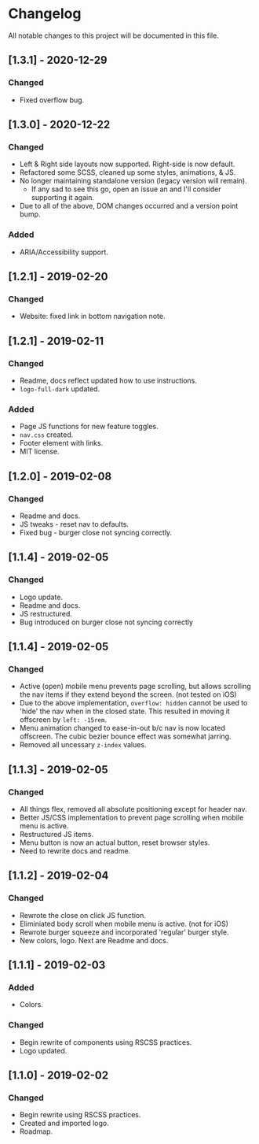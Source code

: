 # Changelog
All notable changes to this project will be documented in this file.
## [1.3.1] - 2020-12-29
### Changed
- Fixed overflow bug.

## [1.3.0] - 2020-12-22
### Changed
- Left & Right side layouts now supported. Right-side is now default.
- Refactored some SCSS, cleaned up some styles, animations, & JS.
- No longer maintaining standalone version (legacy version will remain).
  - If any sad to see this go, open an issue an and I'll consider supporting it again.
- Due to all of the above, DOM changes occurred and a version point bump.
### Added
- ARIA/Accessibility support.

## [1.2.1] - 2019-02-20
### Changed
- Website: fixed link in bottom navigation note.

## [1.2.1] - 2019-02-11
### Changed
- Readme, docs reflect updated how to use instructions.
- `logo-full-dark` updated.

### Added
- Page JS functions for new feature toggles.
- `nav.css` created.
- Footer element with links.
- MIT license.

## [1.2.0] - 2019-02-08
### Changed
- Readme and docs.
- JS tweaks - reset nav to defaults.
- Fixed bug - burger close not syncing correctly.

## [1.1.4] - 2019-02-05
### Changed
- Logo update.
- Readme and docs.
- JS restructured.
- Bug introduced on burger close not syncing correctly

## [1.1.4] - 2019-02-05
### Changed
- Active (open) mobile menu prevents page scrolling, but allows scrolling the nav items if they extend beyond the screen. (not tested on iOS)
- Due to the above implementation, `overflow: hidden` cannot be used to 'hide' the nav when in the closed state. This resulted in moving it offscreen by `left: -15rem`.
- Menu animation changed to ease-in-out b/c nav is now located offscreen. The cubic bezier bounce effect was somewhat jarring.
- Removed all uncessary `z-index` values.

## [1.1.3] - 2019-02-05
### Changed
- All things flex, removed all absolute positioning except for header nav.
- Better JS/CSS implementation to prevent page scrolling when mobile menu is active.
- Restructured JS items.
- Menu button is now an actual button, reset browser styles.
- Need to rewrite docs and readme.

## [1.1.2] - 2019-02-04
### Changed
- Rewrote the close on click JS function.
- Eliminiated body scroll when mobile menu is active. (not for iOS)
- Rewrote burger squeeze and incorporated 'regular' burger style.
- New colors, logo. Next are Readme and docs.

## [1.1.1] - 2019-02-03
### Added
- Colors.

### Changed
- Begin rewrite of components using RSCSS practices.
- Logo updated.

## [1.1.0] - 2019-02-02
### Changed
- Begin rewrite using RSCSS practices.
- Created and imported logo.
- Roadmap.
